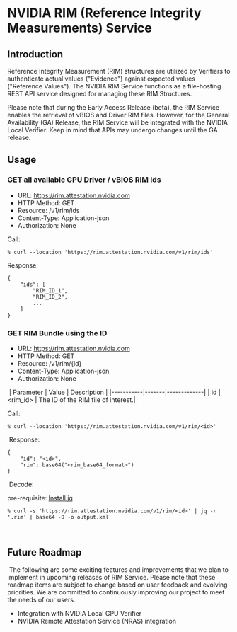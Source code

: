# NVIDIA RIM (Reference Integrity Measurements) Service

## Introduction

Reference Integrity Measurement (RIM) structures are utilized by Verifiers to authenticate actual values ("Evidence") against expected values ("Reference Values"). The NVIDIA RIM Service functions as a file-hosting REST API service designed for managing these RIM Structures.

Please note that during the Early Access Release (beta), the RIM Service enables the retrieval of vBIOS and Driver RIM files. However, for the General Availability (GA) Release, the RIM Service will be integrated with the NVIDIA Local Verifier. Keep in mind that APIs may undergo changes until the GA release.

## Usage

### GET all available GPU Driver / vBIOS RIM Ids
- URL: https://rim.attestation.nvidia.com
- HTTP Method: GET
- Resource: /v1/rim/ids
- Content-Type: Application-json
- Authorization: None

Call:
```
% curl --location 'https://rim.attestation.nvidia.com/v1/rim/ids'
```

Response:
​
```
{
    "ids": [
        "RIM_ID_1",
        "RIM_ID_2",
        ...
    ]
}
```

### GET RIM Bundle​ using the ID
- URL: https://rim.attestation.nvidia.com
- HTTP Method: GET
- Resource: /v1/rim/{id}
- Content-Type: Application-json
- Authorization: None

​
| Parameter | Value | Description |
|-----------|-------|-------------|
| id | <rim_id> | The ID of the RIM file of interest.|


Call:
```
% curl --location 'https://rim.attestation.nvidia.com/v1/rim/<id>'
```
​
Response:
​
```
{
    "id": "<id>",
    "rim": base64("<rim_base64_format>")
}
```
​
Decode:

pre-requisite: [Install jq](https://jqlang.github.io/jq/download/)
​
```
% curl -s 'https://rim.attestation.nvidia.com/v1/rim/<id>' | jq -r '.rim' | base64 -D -o output.xml
```
​
## Future Roadmap
​
The following are some exciting features and improvements that we plan to implement in upcoming releases of RIM Service. Please note that these roadmap items are subject to change based on user feedback and evolving priorities. We are committed to continuously improving our project to meet the needs of our users.
​
- Integration with NVIDIA Local GPU Verifier
- NVIDIA Remote Attestation Service (NRAS) integration

